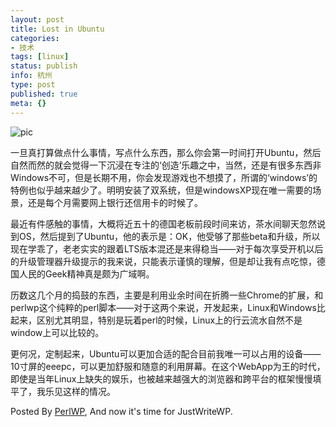```yaml
---
layout: post
title: Lost in Ubuntu
categories:
- 技术
tags: [linux]
status: publish
info: 杭州
type: post
published: true
meta: {}
---
```


![pic](http://i340.photobucket.com/albums/o350/claudxiao/Screenshot-1.png)


一旦真打算做点什么事情，写点什么东西，那么你会第一时间打开Ubuntu，然后自然而然的就会觉得一下沉浸在专注的‘创造’乐趣之中，当然，还是有很多东西非Windows不可，但是长期不用，你会发现游戏也不想摸了，所谓的‘windows’的特例也似乎越来越少了。明明安装了双系统，但是windowsXP现在唯一需要的场景，还是每个月需要网上银行还信用卡的时候了。

最近有件感触的事情，大概将近五十的德国老板前段时间来访，茶水间聊天忽然说到OS，然后提到了Ubuntu，他的表示是：OK，他受够了那些beta和升级，所以现在学乖了，老老实实的跟着LTS版本混还是来得稳当——对于每次享受开机以后的升级管理器升级提示的我来说，只能表示谨慎的理解，但是却让我有点吃惊，德国人民的Geek精神真是颇为广域啊。

历数这几个月的捣鼓的东西，主要是利用业余时间在折腾一些Chrome的扩展，和perlwp这个纯粹的perl脚本——对于这两个来说，开发起来，Linux和Windows比起来，区别尤其明显，特别是玩着perl的时候，Linux上的行云流水自然不是window上可以比较的。

更何况，定制起来，Ubuntu可以更加合适的配合目前我唯一可以占用的设备——10寸屏的eeepc，可以更加舒服和随意的利用屏幕。在这个WebApp为王的时代，即使是当年Linux上缺失的娱乐，也被越来越强大的浏览器和跨平台的框架慢慢填平了，我乐见这样的情况。

Posted By [PerlWP](https://bitbucket.org/claudxiao/perlwp/wiki/Home), And now it&#039;s time for JustWriteWP.

  
